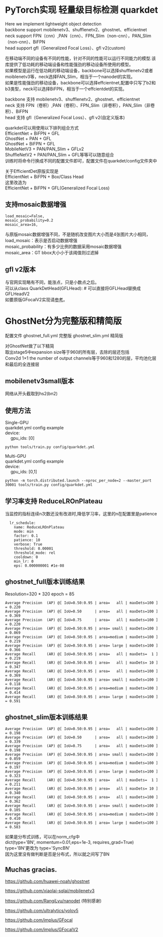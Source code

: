 # PyTorch实现 轻量级目标检测 quarkdet 
Here we implement lightweight object detection<br>
backbone support mobilenetv3、shufflenetv2、ghostnet、efficientnet<br>
neck support FPN（cnn）,PAN（cnn）、FPN_Slim（non-cnn），PAN_Slim（non-cnn）、BiFPN<br>
head support gfl（Generalized Focal Loss）、gfl v2(custom)<br>


在移动端不同的设备有不同的性能，针对不同的性能可以运行不同能力的模型.该库提供了低功耗的移动端设备和性能强劲的移动设备所使用的模型。<br>
如果模型是运行在低功耗的移动端设备，backbone可以选择shufflenetv2或者moiblenetv3等，neck选择FAN_Slim，相当于一个nanodet的实现。<br>
如果是性能强劲的移动设备，backbone可以选择effcientnet,配置中只写了b2和b3类型，neck可以选择BiFPN，相当于一个effcientdet的实现。<br>

backbone 支持 mobilenetv3、shufflenetv2、ghostnet、efficientnet<br>
neck 支持 FPN（卷积）,PAN（卷积）、FPN_Slim（非卷积），PAN_Slim（非卷积）、BiFPN<br>
head 支持 gfl（Generalized Focal Loss）、gfl v2(自定义版本)<br>

quarkdet可以用使用以下排列组合方式<br>
EfficientNet + BiFPN + GFL<br>
GhostNet + PAN + GFL<br>
GhostNet + BiFPN + GFL<br>
MobileNetV3 + PAN/PAN_Slim + GFLv2<br>
ShuffleNetV2 + PAN/PAN_Slim + GFL等等可以随意组合<br>
训练时将命令行换成不同的配置文件即可，配置文件在quarkdet/config文件夹中<br>

关于EfficientDet原版实现是<br>
EfficientNet + BiFPN + Box/Class Head<br>
这里改造为<br>
EfficientNet + BiFPN + GFL(Generalized Focal Loss)<br>

## 支持mosaic数据增强
```
load_mosaic=False,
mosaic_probability=0.2
mosaic_area=16,
```
与原版mosaic数据增强不同，不是随机改变图片大小而是4张图片大小相同，<br>
load_mosaic：表示是否启动数据增强<br>
mosaic_probability：有多少比例的数据采用mosaic数据增强<br>
mosaic_area：GT bbox大小小于该阈值则过滤掉<br>

## gfl v2版本
与官网实现略有不同，能涨点，只是小数点之后。<br>
可以从class QuarkDetHead(GFLHead): # 可以直接将GFLHead替换成 GFLHeadV2<br>
如要原版GFocalV2实现请[参考](https://github.com/implus/GFocalV2)。<br>

# GhostNet分为完整版和精简版
配置文件 
ghostnet_full.yml 完整版
ghostnet_slim.yml 精简版

对GhostNet做了以下精简<br>
取出stage5中expansion size等于960的所有层，去除的层还包括<br>
Conv2d 1×1 the number of output channels等于960和1280的层，平均池化层和最后的全连接层<br>

## mobilenetv3small版本
网络从开头截取到hs2(bn2)<br>

## 使用方法
Single-GPU<br>
quarkdet.yml config example<br>
device:<br>
&emsp; gpu_ids: [0]<br>
```
python tools/train.py config/quarkdet.yml
```
Multi-GPU<br>
quarkdet.yml config example<br>
device:<br>
&emsp; gpu_ids: [0,1]<br>

```
python -m torch.distributed.launch --nproc_per_node=2 --master_port 30001 tools/train.py config/quarkdet.yml
```


## 学习率支持 ReduceLROnPlateau
当监控的指标连续n次数还没有改进时,降低学习率，这里的n在配置里是patience
```
  lr_schedule:
    name: ReduceLROnPlateau
    mode: min
    factor: 0.1
    patience: 10
    verbose: True
    threshold: 0.00001
    threshold_mode: rel
    cooldown: 0
    min_lr: 0
    eps: 0.000000001 #1e-08
```
## ghostnet_full版本训练结果

Resolution=320 * 320
epoch = 85
```
Average Precision  (AP) @[ IoU=0.50:0.95 | area=   all | maxDets=100 ] = 0.220
Average Precision  (AP) @[ IoU=0.50      | area=   all | maxDets=100 ] = 0.369
Average Precision  (AP) @[ IoU=0.75      | area=   all | maxDets=100 ] = 0.220
Average Precision  (AP) @[ IoU=0.50:0.95 | area= small | maxDets=100 ] = 0.069
Average Precision  (AP) @[ IoU=0.50:0.95 | area=medium | maxDets=100 ] = 0.219
Average Precision  (AP) @[ IoU=0.50:0.95 | area= large | maxDets=100 ] = 0.366
Average Recall     (AR) @[ IoU=0.50:0.95 | area=   all | maxDets=  1 ] = 0.219
Average Recall     (AR) @[ IoU=0.50:0.95 | area=   all | maxDets= 10 ] = 0.347
Average Recall     (AR) @[ IoU=0.50:0.95 | area=   all | maxDets=100 ] = 0.369
Average Recall     (AR) @[ IoU=0.50:0.95 | area= small | maxDets=100 ] = 0.118
Average Recall     (AR) @[ IoU=0.50:0.95 | area=medium | maxDets=100 ] = 0.414
Average Recall     (AR) @[ IoU=0.50:0.95 | area= large | maxDets=100 ] = 0.591
```

## ghostnet_slim版本训练结果
```
Average Precision  (AP) @[ IoU=0.50:0.95 | area=   all | maxDets=100 ] = 0.198
Average Precision  (AP) @[ IoU=0.50      | area=   all | maxDets=100 ] = 0.339
Average Precision  (AP) @[ IoU=0.75      | area=   all | maxDets=100 ] = 0.198
Average Precision  (AP) @[ IoU=0.50:0.95 | area= small | maxDets=100 ] = 0.059
Average Precision  (AP) @[ IoU=0.50:0.95 | area=medium | maxDets=100 ] = 0.197
Average Precision  (AP) @[ IoU=0.50:0.95 | area= large | maxDets=100 ] = 0.323
Average Recall     (AR) @[ IoU=0.50:0.95 | area=   all | maxDets=  1 ] = 0.211
Average Recall     (AR) @[ IoU=0.50:0.95 | area=   all | maxDets= 10 ] = 0.340
Average Recall     (AR) @[ IoU=0.50:0.95 | area=   all | maxDets=100 ] = 0.362
Average Recall     (AR) @[ IoU=0.50:0.95 | area= small | maxDets=100 ] = 0.105
Average Recall     (AR) @[ IoU=0.50:0.95 | area=medium | maxDets=100 ] = 0.410
Average Recall     (AR) @[ IoU=0.50:0.95 | area= large | maxDets=100 ] = 0.583
```
如果是分布式训练，可以在norm_cfg中<br>
dict(type='BN', momentum=0.01,eps=1e-3, requires_grad=True)<br>
type='BN'更改为 type='SyncBN'<br>
因为这里没有做判断是否是分布式，所以就之间写了BN<br>

## Muchas gracias.

https://github.com/huawei-noah/ghostnet

https://github.com/xiaolai-sqlai/mobilenetv3

https://github.com/RangiLyu/nanodet  (特别感谢)

https://github.com/ultralytics/yolov5

https://github.com/implus/GFocal

https://github.com/implus/GFocalV2
